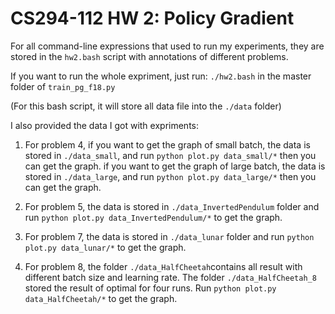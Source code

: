 # CS294-112 HW 2: Policy Gradient

For all command-line expressions that used to run my experiments, they are stored in the `hw2.bash` script with annotations of different problems.

If you want to run the whole expriment, just run:
`./hw2.bash` in the master folder of `train_pg_f18.py`

(For this bash script, it will store all data file into the `./data` folder)

I also provided the data I got with expriments:

1. For problem 4, if you want to get the graph of small batch, the data is stored in `./data_small`, and run `python plot.py data_small/*` then you can get the graph. if you want to get the graph of large batch, the data is stored in `./data_large`, and run `python plot.py data_large/*` then you can get the graph.

2. For problem 5, the data is stored in `./data_InvertedPendulum` folder and run `python plot.py data_InvertedPendulum/*` to get the graph.

3. For problem 7, the data is stored in `./data_lunar` folder and run `python plot.py data_lunar/*` to get the graph.

4. For problem 8, the folder `./data_HalfCheetah`contains all result with different batch size and learning rate. The folder `./data_HalfCheetah_8` stored the result of optimal for four runs. Run `python plot.py data_HalfCheetah/*` to get the graph.


